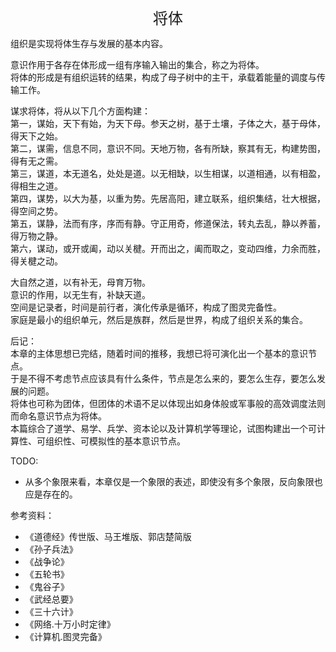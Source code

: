 <center><font size=5>将体</font></center>

组织是实现将体生存与发展的基本内容。<br>

意识作用于各存在体形成一组有序输入输出的集合，称之为将体。<br/>
将体的形成是有组织运转的结果，构成了母子树中的主干，承载着能量的调度与传输工作。<br/>

谋求将体，将从以下几个方面构建：<br/>
第一，谋始，天下有始，为天下母。参天之树，基于土壤，子体之大，基于母体，得天下之始。<br/>
第二，谋需，信息不同，意识不同。天地万物，各有所缺，察其有无，构建势图，得有无之需。<br/>
第三，谋道，本无道名，处处是道。以无相缺，以生相谋，以道相通，以有相盈，得相生之道。<br/>
第四，谋势，以大为基，以重为势。先居高阳，建立联系，组织集结，壮大根据，得空间之势。<br/>
第五，谋静，法而有序，序而有静。守正用奇，修道保法，转丸去乱，静以养蓄，得万物之静。<br/>
第六，谋动，或开或阖，动以关楗。开而出之，阖而取之，变动四维，力余而胜，得关楗之动。<br/>

大自然之道，以有补无，母育万物。<br/>
意识的作用，以无生有，补缺天道。<br/>
空间是记录者，时间是前行者，演化传承是循环，构成了图灵完备性。<br/>
家庭是最小的组织单元，然后是族群，然后是世界，构成了组织关系的集合。<br/>

后记：<br/>
本章的主体思想已完结，随着时间的推移，我想已将可演化出一个基本的意识节点。<br/>
于是不得不考虑节点应该具有什么条件，节点是怎么来的，要怎么生存，要怎么发展的问题。<br/>
将体也可称为团体，但团体的术语不足以体现出如身体般或军事般的高效调度法则而命名意识节点为将体。<br/>
本篇综合了道学、易学、兵学、资本论以及计算机学等理论，试图构建出一个可计算性、可组织性、可模拟性的基本意识节点。<br/>

TODO:
* 从多个象限来看，本章仅是一个象限的表述，即使没有多个象限，反向象限也应是存在的。<br/>

参考资料：
* 《道德经》传世版、马王堆版、郭店楚简版
* 《孙子兵法》
* 《战争论》
* 《五轮书》
* 《鬼谷子》
* 《武经总要》
* 《三十六计》
* 《网络.十万小时定律》
* 《计算机.图灵完备》

